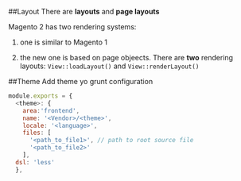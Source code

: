 ##Layout
There are __layouts__ and __page layouts__

Magento 2 has two rendering systems:

1. one is similar to Magento 1

2. the new one is based on page objeects. There are **two** rendering layouts: `View::loadLayout()` and `View::renderLayout()`

##Theme
Add theme yo grunt configuration
```js
module.exports = {
  <theme>: {
    area:'frontend',
    name: '<Vendor>/<theme>',
    locale: '<language>',
    files: [
      '<path_to_file1>', // path to root source file
      '<path_to_file2>'
    ],
  dsl: 'less'
  },
```
